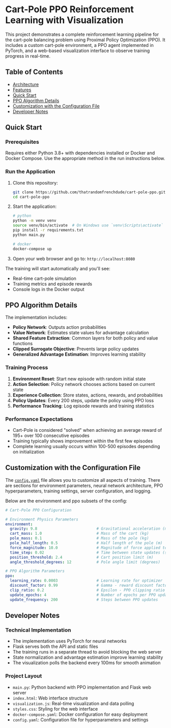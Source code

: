 # Cart-Pole PPO Reinforcement Learning with Visualization

This project demonstrates a complete reinforcement learning pipeline for the cart-pole balancing problem using Proximal Policy Optimization (PPO). It includes a custom cart-pole environment, a PPO agent implemented in PyTorch, and a web-based visualization interface to observe training progress in real-time.

## Table of Contents
- [Architecture](#architecture)
- [Features](#features)
- [Quick Start](#quick-start)
- [PPO Algorithm Details](#ppo-algorithm-details)
- [Customization with the Configuration File](#customization-with-the-configuration-file)
- [Developer Notes](#developer-notes)

## Quick Start

### Prerequisites
Requires either Python 3.8+ with dependencies installed or Docker and Docker Compose. Use the appropriate method in the run instructions below.

### Run the Application
1. Clone this repository:
   ```bash
   git clone https://github.com/thatrandomfrenchdude/cart-pole-ppo.git
   cd cart-pole-ppo
   ```
2. Start the application:
   ```bash
   # python
   python -m venv venv
   source venv/bin/activate  # On Windows use `venv\Scripts\activate`
   pip install -r requirements.txt
   python main.py

   # docker
   docker-compose up
   ```

3. Open your web browser and go to: `http://localhost:8080`

The training will start automatically and you'll see:
- Real-time cart-pole simulation
- Training metrics and episode rewards
- Console logs in the Docker output

## PPO Algorithm Details

The implementation includes:
- **Policy Network**: Outputs action probabilities
- **Value Network**: Estimates state values for advantage calculation
- **Shared Feature Extraction**: Common layers for both policy and value functions
- **Clipped Surrogate Objective**: Prevents large policy updates
- **Generalized Advantage Estimation**: Improves learning stability

### Training Process

1. **Environment Reset**: Start new episode with random initial state
2. **Action Selection**: Policy network chooses actions based on current state
3. **Experience Collection**: Store states, actions, rewards, and probabilities
4. **Policy Updates**: Every 200 steps, update the policy using PPO loss
5. **Performance Tracking**: Log episode rewards and training statistics

### Performance Expectations

- Cart-Pole is considered "solved" when achieving an average reward of 195+ over 100 consecutive episodes
- Training typically shows improvement within the first few episodes
- Complete learning usually occurs within 100-500 episodes depending on initialization

## Customization with the Configuration File
The [`config.yaml`](config.yaml) file allows you to customize all aspects of training. There are sections for environment parameters, neural network architecture, PPO hyperparameters, training settings, server configuration, and logging.

Below are the environment and ppo subsets of the config:

```yaml
# Cart-Pole PPO Configuration

# Environment Physics Parameters
environment:
  gravity: 9.8                          # Gravitational acceleration (m/s^2)
  cart_mass: 1.0                        # Mass of the cart (kg)
  pole_mass: 0.1                        # Mass of the pole (kg)
  pole_half_length: 0.5                 # Half length of the pole (m)
  force_magnitude: 10.0                 # Magnitude of force applied to cart (N)
  time_step: 0.02                       # Time between state updates (seconds)
  position_threshold: 2.4               # Cart position limit (m)
  angle_threshold_degrees: 12           # Pole angle limit (degrees)

# PPO Algorithm Parameters
ppo:
  learning_rate: 0.0003                 # Learning rate for optimizer
  discount_factor: 0.99                 # Gamma - reward discount factor
  clip_ratio: 0.2                       # Epsilon - PPO clipping ratio
  update_epochs: 4                      # Number of epochs per PPO update
  update_frequency: 200                 # Steps between PPO updates
```

## Developer Notes

### Technical Implementation

- The implementation uses PyTorch for neural networks
- Flask serves both the API and static files
- The training runs in a separate thread to avoid blocking the web server
- State normalization and advantage estimation improve learning stability
- The visualization polls the backend every 100ms for smooth animation

### Project Layout

- `main.py`: Python backend with PPO implementation and Flask web server
- `index.html`: Web interface structure
- `visualization.js`: Real-time visualization and data polling
- `styles.css`: Styling for the web interface
- `docker-compose.yaml`: Docker configuration for easy deployment
- `config.yaml`: Configuration file for hyperparameters and settings
